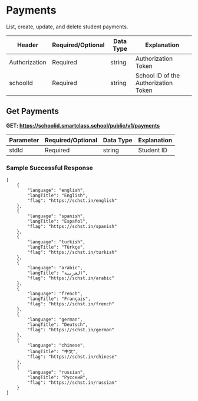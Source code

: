# Payments
List, create, update, and delete student payments.

Header | Required/Optional | Data Type | Explanation
------ | ----------------- | --------- | -----------
Authorization | Required | string | Authorization Token
schoolId | Required | string | School ID of the Authorization Token


## Get Payments

**GET: https://schoolid.smartclass.school/public/v1/payments**

Parameter | Required/Optional | Data Type | Explanation
------ | ----------------- | --------- | -----------
stdId | Required | string | Student ID


### Sample Successful Response
```
[
    {
        "language": "english",
        "langTitle": "English",
        "flag": "https://schst.in/english"
    },
    {
        "language": "spanish",
        "langTitle": "Español",
        "flag": "https://schst.in/spanish"
    },
    {
        "language": "turkish",
        "langTitle": "Türkçe",
        "flag": "https://schst.in/turkish"
    },
    {
        "language": "arabic",
        "langTitle": "العربية",
        "flag": "https://schst.in/arabic"
    },
    {
        "language": "french",
        "langTitle": "Français",
        "flag": "https://schst.in/french"
    },
    {
        "language": "german",
        "langTitle": "Deutsch",
        "flag": "https://schst.in/german"
    },
    {
        "language": "chinese",
        "langTitle": "中文",
        "flag": "https://schst.in/chinese"
    },
    {
        "language": "russian",
        "langTitle": "Pусский",
        "flag": "https://schst.in/russian"
    }
]
```


